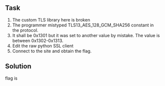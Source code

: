 ## Task

1. The custom TLS library here is broken
2. The programmer mistyped TLS13_AES_128_GCM_SHA256 constant in the protocol.
3. It shall be 0x1301 but it was set to another value by mistake. The value is between 0x1302-0x1313.
4. Edit the raw python SSL client
5. Connect to the site and obtain the flag.

## Solution




flag is 